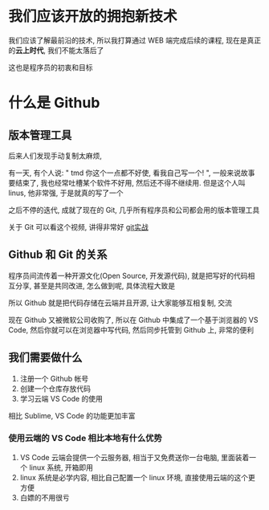 # 我们应该开放的拥抱新技术

我们应该了解最前沿的技术, 所以我打算通过 WEB 端完成后续的课程, 现在是真正的**云上时代**, 我们不能太落后了

这也是程序员的初衷和目标

# 什么是 Github

## 版本管理工具

后来人们发现手动复制太麻烦, 

有一天, 有个人说: " tmd 你这个一点都不好使, 看我自己写一个! ", 一般来说故事要结束了, 我也经常吐槽某个软件不好用, 然后还不得不继续用. 但是这个人叫 linus, 他非常强, 于是就真的写了一个

之后不停的迭代, 成就了现在的 Git, 几乎所有程序员和公司都会用的版本管理工具

关于 Git 可以看这个视频, 讲得非常好 [git实战](https://www.bilibili.com/video/BV1TD4y147V6?p=1&vd_source=3c1e53cae9bef4055b3b5ef9a34c8445)

## Github 和 Git 的关系

程序员间流传着一种开源文化(Open Source, 开发源代码), 就是把写好的代码相互分享, 甚至是共同改进, 怎么做到呢, 具体流程大致是

所以 Github 就是把代码存储在云端并且开源, 让大家能够互相复制, 交流

现在 Github 又被微软公司收购了, 所以在 Github 中集成了一个基于浏览器的 VS Code, 然后你就可以在浏览器中写代码, 然后同步托管到 Github 上, 非常的便利

## 我们需要做什么

1. 注册一个 Github 帐号
2. 创建一个仓库存放代码
3. 学习云端 VS Code 的使用

相比 Sublime, VS Code 的功能更加丰富

### 使用云端的 VS Code 相比本地有什么优势

1. VS Code 云端会提供一个云服务器, 相当于又免费送你一台电脑, 里面装着一个 linux 系统, 开箱即用
2. linux 系统是必学内容, 相比自己配置一个 linux 环境, 直接使用云端的这个更方便
3. 白嫖的不用很亏
